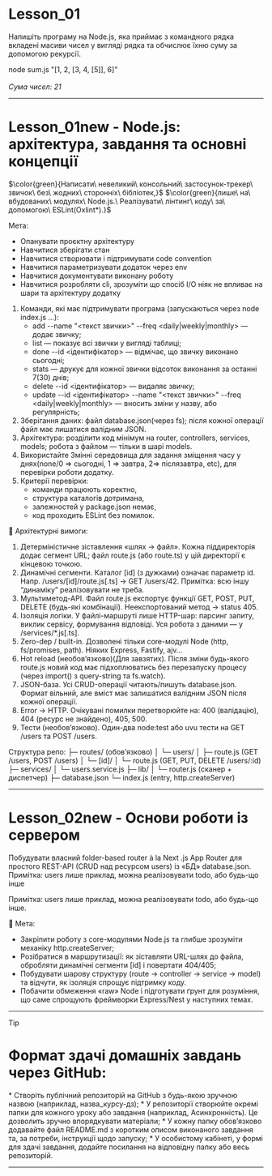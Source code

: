 <h1><strong>Lesson_01</strong></h1>

Напишіть програму на Node.js, яка приймає з командного рядка вкладені масиви чисел у вигляді рядка та обчислює їхню суму за допомогою рекурсії.

node sum.js "[1, 2, [3, 4, [5]], 6]"
<br><br>
<i>Сума чисел: 21</i>
<hr>

<h1><strong>Lesson_01new - Node.js: архітектура, завдання та основні концепції</strong></h1>

$\color{green}{Написати\ невеликий\ консольний\ застосунок-трекер\ звичок\ без\ жодних\ сторонніх\ бібліотек,}$
$\color{green}{лише\ на\ вбудованих\ модулях\ Node.js.\ Реалізувати\ лінтинг\ коду\ за\ допомогою\ ESLint(Oxlint*).}$

Мета:
* Опанувати проєктну архітектуру
* Навчитися зберігати стан
* Навчитися створювати і підтримувати code convention
* Навчитися параметризувати додаток через env
* Навчитися документувати виконану роботу
* Навчитися розробляти cli, зрозуміти що спосіб I/O ніяк не впливає на шари та архітектуру додатку

1. Команди, які має підтримувати програма (запускаються через node index.js ...):
   * add   --name "<текст звички>" --freq <daily|weekly|monthly> — додає звичку;
   * list — показує всі звички у вигляді таблиці;
   * done  --id <ідентифікатор> — відмічає, що звичку виконано сьогодні;
   * stats — друкує для кожної звички відсоток виконання за останні 7(30) днів;
   * delete --id <ідентифікатор> — видаляє звичку;
   * update --id <ідентифікатор> --name "<текст звички>" --freq <daily|weekly|monthly> — вносить зміни у назву, або регулярність;  
2. Зберігання даних: файл database.json(через fs); після кожної операції файл має лишатися валідним JSON.  
3. Архітектура: розділити код мінімум на router, controllers, services, models; робота з файлом — тільки в шарі models.  
4. Використайте Змінні середовища для задання зміщення часу у днях(none/0 => сьогодні, 1 => завтра, 2=> післязавтра, etc), для перевірки роботи додатку.  
5. Критерії перевірки:
   * команди працюють коректно,
   * структура каталогів дотримана,
   * залежностей у package.json немає,
   * код проходить ESLint без помилок.

📌 Архітектурні вимоги:
  1. Детерміністичне зіставлення «шлях → файл». Кожна піддиректорія додає сегмент URL; файл route.js (або route.ts) у цій директорії є кінцевою точкою.
  2. Динамічні сегменти. Каталог [id] (з дужками) означає параметр id. Напр. /users/[id]/route.js[.ts] → GET /users/42. Примітка: всю іншу “динаміку” реалізовувати не треба.
  3. Мультиметод-API. Файл route.js експортує функції GET, POST, PUT, DELETE (будь-які комбінації). Неекспортований метод → status 405.
  4. Ізоляція логіки. У файлі-маршруті лише HTTP-шар: парсинг запиту, виклик сервісу, формування відповіді. Уся робота з даними — у /services/*.js[.ts].
  5. Zero-dep / built-in. Дозволені тільки core-модулі Node (http, fs/promises, path). Ніяких Express, Fastify, ajv…
  6. Hot reload (необовʼязково)(Для завзятих). Після зміни будь-якого route.js новий код має підхоплюватись без перезапуску процесу (через import() з query-string та fs.watch).
  7. JSON-база. Усі CRUD-операції читають/пишуть database.json. Формат вільний, але вміст має залишатися валідним JSON після кожної операції.
  8. Error → HTTP. Очікувані помилки перетворюйте на: 400 (валідацію), 404 (ресурс не знайдено), 405, 500.
  9. Тести (необовʼязково). Один-два node:test або uvu тести на GET /users та POST /users.

Структура репо:
├─ routes/          (обов’язково)
│   └─ users/
│       ├─ route.js      (GET /users, POST /users)
│       └─ [id]/
│           └─ route.js  (GET, PUT, DELETE /users/:id)
├─ services/
│   └─ users.service.js
├─ lib/
│   └─ router.js        (сканер + диспетчер)
├─ database.json
└─ index.js            (entry, http.createServer)
<hr>

<h1><strong>Lesson_02new - Основи роботи із сервером</strong></h1>

Побудувати власний folder-based router à la Next .js App Router для простого REST-API (CRUD над ресурсом users) із «БД» database.json. Примітка: users лише приклад, можна реалізовувати todo, або будь-що інше

Примітка: users лише приклад, можна реалізовувати todo, або будь-що інше.

🎯 Мета:

* Закріпити роботу з core-модулями Node.js та глибше зрозуміти механіку http.createServer;
* Розібратися в маршрутизації: як зіставляти URL-шлях до файла, обробляти динамічні сегменти [id] і повертати 404/405;
* Побудувати шарову структуру (route → controller → service → model) та відчути, як ізоляція спрощує підтримку коду.
* Побачити обмеження «raw» Node і підготувати ґрунт для розуміння, що саме спрощують фреймворки Express/Nest у наступних темах.

<hr>

> [!TIP]
> <h1> <strong>Формат здачі домашніх завдань через GitHub:</strong></h1>  
> * Створіть публічний репозиторій на GitHub з будь-якою зручною назвою (наприклад, назва_курсу-дз);
> * У репозиторії створюйте окремі папки для кожного уроку або завдання (наприклад, Асинхронність). Це дозволить зручно впорядкувати матеріали;
> * У кожну папку обовʼязково додавайте файл README.md з коротким описом виконаного завдання та, за потреби, інструкції щодо запуску;
> * У особистому кабінеті, у формі для здачі завдання, додайте посилання на відповідну папку або весь репозиторій.
<hr>
